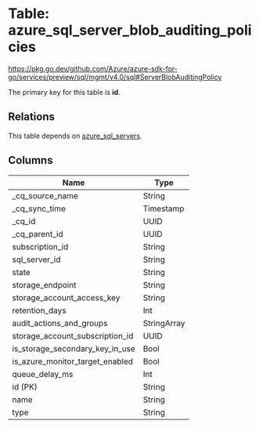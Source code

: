 # Table: azure_sql_server_blob_auditing_policies

https://pkg.go.dev/github.com/Azure/azure-sdk-for-go/services/preview/sql/mgmt/v4.0/sql#ServerBlobAuditingPolicy

The primary key for this table is **id**.

## Relations
This table depends on [azure_sql_servers](azure_sql_servers.md).


## Columns
| Name          | Type          |
| ------------- | ------------- |
|_cq_source_name|String|
|_cq_sync_time|Timestamp|
|_cq_id|UUID|
|_cq_parent_id|UUID|
|subscription_id|String|
|sql_server_id|String|
|state|String|
|storage_endpoint|String|
|storage_account_access_key|String|
|retention_days|Int|
|audit_actions_and_groups|StringArray|
|storage_account_subscription_id|UUID|
|is_storage_secondary_key_in_use|Bool|
|is_azure_monitor_target_enabled|Bool|
|queue_delay_ms|Int|
|id (PK)|String|
|name|String|
|type|String|